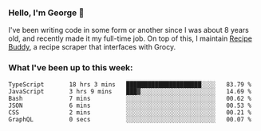 ### Hello, I'm George 👋

I've been writing code in some form or another since I was about 8 years old, and recently made it my full-time job. On top of this, I maintain [Recipe Buddy](https://github.com/georgegebbett/recipe-buddy), a recipe scraper that interfaces with Grocy.  

<!--
**georgegebbett/georgegebbett** is a ✨ _special_ ✨ repository because its `README.md` (this file) appears on your GitHub profile.

Here are some ideas to get you started:

- 🔭 I’m currently working on ...
- 🌱 I’m currently learning ...
- 👯 I’m looking to collaborate on ...
- 🤔 I’m looking for help with ...
- 💬 Ask me about ...
- 📫 How to reach me: ...
- 😄 Pronouns: ...
- ⚡ Fun fact: ...
-->

### What I've been up to this week:
<!--START_SECTION:waka-->

```text
TypeScript       18 hrs 3 mins   █████████████████████░░░░   83.79 %
JavaScript       3 hrs 9 mins    ███▓░░░░░░░░░░░░░░░░░░░░░   14.69 %
Bash             7 mins          ░░░░░░░░░░░░░░░░░░░░░░░░░   00.62 %
JSON             6 mins          ░░░░░░░░░░░░░░░░░░░░░░░░░   00.53 %
CSS              2 mins          ░░░░░░░░░░░░░░░░░░░░░░░░░   00.21 %
GraphQL          0 secs          ░░░░░░░░░░░░░░░░░░░░░░░░░   00.07 %
```

<!--END_SECTION:waka-->

